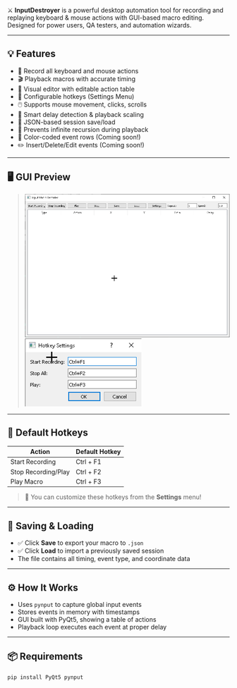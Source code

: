
⚔️ **InputDestroyer** is a powerful desktop automation tool for recording and replaying keyboard & mouse actions with GUI-based macro editing. Designed for power users, QA testers, and automation wizards.

---

## 💡 Features

- 🎥 Record all keyboard and mouse actions
- 🎬 Playback macros with accurate timing
- 🎨 Visual editor with editable action table
- 🎹 Configurable hotkeys (Settings Menu)
- 🖱️ Supports mouse movement, clicks, scrolls
- 🧠 Smart delay detection & playback scaling
- 💾 JSON-based session save/load
- 🧼 Prevents infinite recursion during playback
- 🎨 Color-coded event rows (Coming soon!)
- ✏️ Insert/Delete/Edit events (Coming soon!)

---

## 🖥️ GUI Preview

> ![Main Window Screenshot](docs/screenshot_main.png)
> ![Settings Dialog](docs/screenshot_settings.png)

---

## 🎹 Default Hotkeys

| Action               | Default Hotkey  |
|----------------------|-----------------|
| Start Recording      | Ctrl + F1       |
| Stop Recording/Play  | Ctrl + F2       |
| Play Macro           | Ctrl + F3       |

> 🧠 You can customize these hotkeys from the **Settings** menu!

---

## 💾 Saving & Loading

- ✅ Click **Save** to export your macro to `.json`
- ✅ Click **Load** to import a previously saved session
- The file contains all timing, event type, and coordinate data

---

## ⚙️ How It Works

- Uses `pynput` to capture global input events
- Stores events in memory with timestamps
- GUI built with PyQt5, showing a table of actions
- Playback loop executes each event at proper delay

---

## 📦 Requirements

```bash
pip install PyQt5 pynput
